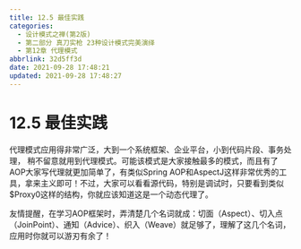 ```yaml
---
title: 12.5 最佳实践
categories:
  - 设计模式之禅(第2版)
  - 第二部分 真刀实枪 23种设计模式完美演绎
  - 第12章 代理模式
abbrlink: 32d5ff3d
date: 2021-09-28 17:48:21
updated: 2021-09-28 17:48:27
---
```

# 12.5 最佳实践
代理模式应用得非常广泛，大到一个系统框架、企业平台，小到代码片段、事务处理， 稍不留意就用到代理模式。可能该模式是大家接触最多的模式，而且有了AOP大家写代理就更加简单了，有类似Spring AOP和AspectJ这样非常优秀的工具，拿来主义即可！不过，大家可以看看源代码，特别是调试时，只要看到类似$Proxy0这样的结构，你就应该知道这是一个动态代理了。

友情提醒，在学习AOP框架时，弄清楚几个名词就成：切面（Aspect）、切入点 （JoinPoint）、通知（Advice）、织入（Weave）就足够了，理解了这几个名词，应用时你就可以游刃有余了！
